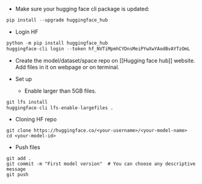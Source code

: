 - Make sure your hugging face cli package is updated:
```python
pip install --upgrade huggingface_hub
```

- Login HF
```python
python -m pip install huggingface_hub
huggingface-cli login --token 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
```

- Create the model/dataset/space repo on [[Hugging face hub]] website. Add files in it on webpage or on terminal. 

- Set up
	- Enable larger than 5GB files. 
```python
git lfs install
huggingface-cli lfs-enable-largefiles .
```

- Cloning HF repo 
```shell
git clone https://huggingface.co/<your-username>/<your-model-name>
cd <your-model-id>
```

- Push files
```shell
git add .
git commit -m "First model version"  # You can choose any descriptive message
git push
```


